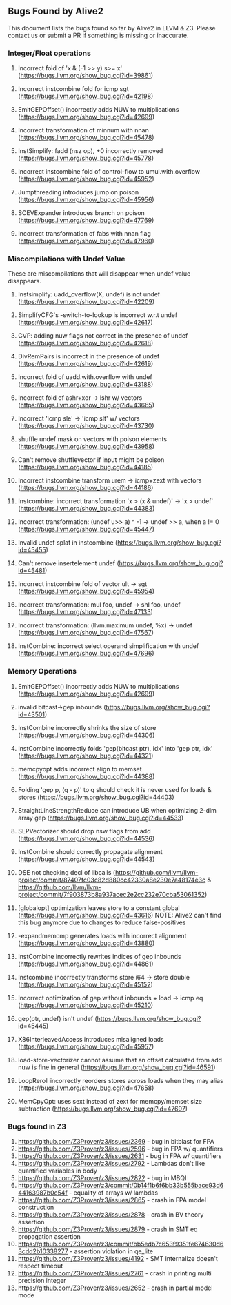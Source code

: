 ## Bugs Found by Alive2

This document lists the bugs found so far by Alive2 in LLVM & Z3.
Please contact us or submit a PR if something is missing or inaccurate.


### Integer/Float operations

1. Incorrect fold of 'x & (-1 >> y) s>= x'
(https://bugs.llvm.org/show_bug.cgi?id=39861)

2. Incorrect instcombine fold for icmp sgt
(https://bugs.llvm.org/show_bug.cgi?id=42198)

3. EmitGEPOffset() incorrectly adds NUW to multiplications
(https://bugs.llvm.org/show_bug.cgi?id=42699)

4. Incorrect transformation of minnum with nnan
(https://bugs.llvm.org/show_bug.cgi?id=45478)

5. InstSimplify: fadd (nsz op), +0 incorrectly removed
(https://bugs.llvm.org/show_bug.cgi?id=45778)

6. Incorrect instcombine fold of control-flow to umul.with.overflow
(https://bugs.llvm.org/show_bug.cgi?id=45952)

7. Jumpthreading introduces jump on poison
(https://bugs.llvm.org/show_bug.cgi?id=45956)

8. SCEVExpander introduces branch on poison
(https://bugs.llvm.org/show_bug.cgi?id=47769)

9. Incorrect transformation of fabs with nnan flag
(https://bugs.llvm.org/show_bug.cgi?id=47960)

### Miscompilations with Undef Value

These are miscompilations that will disappear when undef value disappears.

1. Instsimplify: uadd_overflow(X, undef) is not undef
(https://bugs.llvm.org/show_bug.cgi?id=42209)

2. SimplifyCFG's -switch-to-lookup is incorrect w.r.t undef
(https://bugs.llvm.org/show_bug.cgi?id=42617)

3. CVP: adding nuw flags not correct in the presence of undef
(https://bugs.llvm.org/show_bug.cgi?id=42618)

4. DivRemPairs is incorrect in the presence of undef
(https://bugs.llvm.org/show_bug.cgi?id=42619)

5. Incorrect fold of uadd.with.overflow with undef
(https://bugs.llvm.org/show_bug.cgi?id=43188)

6. Incorrect fold of ashr+xor -> lshr w/ vectors
(https://bugs.llvm.org/show_bug.cgi?id=43665)

7. Incorrect 'icmp sle' -> 'icmp slt' w/ vectors
(https://bugs.llvm.org/show_bug.cgi?id=43730)

8. shuffle undef mask on vectors with poison elements
(https://bugs.llvm.org/show_bug.cgi?id=43958)

9. Can't remove shufflevector if input might be poison
(https://bugs.llvm.org/show_bug.cgi?id=44185)

10. Incorrect instcombine transform urem -> icmp+zext with vectors
(https://bugs.llvm.org/show_bug.cgi?id=44186)

11. Instcombine: incorrect transformation 'x > (x & undef)' -> 'x > undef'
(https://bugs.llvm.org/show_bug.cgi?id=44383)

12. Incorrect transformation: (undef u>> a) ^ -1 -> undef >> a, when a != 0
(https://bugs.llvm.org/show_bug.cgi?id=45447)

13. Invalid undef splat in instcombine
(https://bugs.llvm.org/show_bug.cgi?id=45455)

14. Can't remove insertelement undef
(https://bugs.llvm.org/show_bug.cgi?id=45481)

15. Incorrect instcombine fold of vector ult -> sgt
(https://bugs.llvm.org/show_bug.cgi?id=45954)

16. Incorrect transformation: mul foo, undef -> shl foo, undef
(https://bugs.llvm.org/show_bug.cgi?id=47133)

17. Incorrect transformation: (llvm.maximum undef, %x) -> undef
(https://bugs.llvm.org/show_bug.cgi?id=47567)

18. InstCombine: incorrect select operand simplification with undef
(https://bugs.llvm.org/show_bug.cgi?id=47696)

### Memory Operations

1. EmitGEPOffset() incorrectly adds NUW to multiplications
(https://bugs.llvm.org/show_bug.cgi?id=42699)

2. invalid bitcast->gep inbounds
(https://bugs.llvm.org/show_bug.cgi?id=43501)

3. InstCombine incorrectly shrinks the size of store
(https://bugs.llvm.org/show_bug.cgi?id=44306)

4. InstCombine incorrectly folds 'gep(bitcast ptr), idx' into 'gep ptr, idx'
(https://bugs.llvm.org/show_bug.cgi?id=44321)

5. memcpyopt adds incorrect align to memset
(https://bugs.llvm.org/show_bug.cgi?id=44388)

6. Folding 'gep p, (q - p)' to q should check it is never used for loads & stores
(https://bugs.llvm.org/show_bug.cgi?id=44403)

7. StraightLineStrengthReduce can introduce UB when optimizing 2-dim array gep
(https://bugs.llvm.org/show_bug.cgi?id=44533)

8. SLPVectorizer should drop nsw flags from add
(https://bugs.llvm.org/show_bug.cgi?id=44536)

9. InstCombine should correctly propagate alignment
(https://bugs.llvm.org/show_bug.cgi?id=44543)

10. DSE not checking decl of libcalls
(https://github.com/llvm/llvm-project/commit/87407fc03c82d880cc42330a8e230e7a48174e3c
& https://github.com/llvm/llvm-project/commit/7f903873b8a937acec2e2cc232e70cba53061352)

11. [globalopt] optimization leaves store to a constant global
(https://bugs.llvm.org/show_bug.cgi?id=43616)
NOTE: Alive2 can't find this bug anymore due to changes to reduce false-positives

12. -expandmemcmp generates loads with incorrect alignment
(https://bugs.llvm.org/show_bug.cgi?id=43880)

13. InstCombine incorrectly rewrites indices of gep inbounds
(https://bugs.llvm.org/show_bug.cgi?id=44861)

14. Instcombine incorrectly transforms store i64 -> store double
(https://bugs.llvm.org/show_bug.cgi?id=45152)

15. Incorrect optimization of gep without inbounds + load -> icmp eq
(https://bugs.llvm.org/show_bug.cgi?id=45210)

16. gep(ptr, undef) isn't undef
(https://bugs.llvm.org/show_bug.cgi?id=45445)

17. X86InterleavedAccess introduces misaligned loads
(https://bugs.llvm.org/show_bug.cgi?id=45957)

18. load-store-vectorizer cannot assume that an offset calculated from add nuw is fine in general
(https://bugs.llvm.org/show_bug.cgi?id=46591)

19. LoopReroll incorrectly reorders stores across loads when they may alias
(https://bugs.llvm.org/show_bug.cgi?id=47658)

20. MemCpyOpt: uses sext instead of zext for memcpy/memset size subtraction
(https://bugs.llvm.org/show_bug.cgi?id=47697)


### Bugs found in Z3
1. https://github.com/Z3Prover/z3/issues/2369 - bug in bitblast for FPA
2. https://github.com/Z3Prover/z3/issues/2596 - bug in FPA w/ quantifiers
3. https://github.com/Z3Prover/z3/issues/2631 - bug in FPA w/ quantifiers
4. https://github.com/Z3Prover/z3/issues/2792 - Lambdas don't like quantified variables in body
5. https://github.com/Z3Prover/z3/issues/2822 - bug in MBQI
6. https://github.com/Z3Prover/z3/commit/0b14f1b6f6bb33b555bace93d644163987b0c54f - equality of arrays w/ lambdas
7. https://github.com/Z3Prover/z3/issues/2865 - crash in FPA model construction
8. https://github.com/Z3Prover/z3/issues/2878 - crash in BV theory assertion
9. https://github.com/Z3Prover/z3/issues/2879 - crash in SMT eq propagation assertion
10. https://github.com/Z3Prover/z3/commit/bb5edb7c653f9351fe674630d63cdd2b10338277 - assertion violation in qe_lite
11. https://github.com/Z3Prover/z3/issues/4192 - SMT internalize doesn't respect timeout
12. https://github.com/Z3Prover/z3/issues/2761 - crash in printing multi precision integer
13. https://github.com/Z3Prover/z3/issues/2652 - crash in partial model mode
